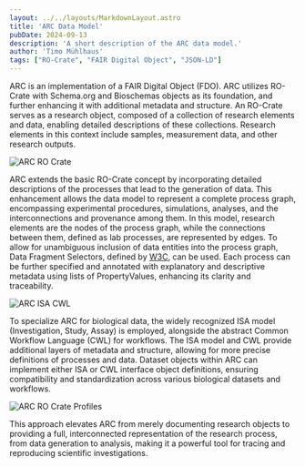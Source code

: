 ```yaml
---
layout: ../../layouts/MarkdownLayout.astro
title: 'ARC Data Model'
pubDate: 2024-09-13
description: 'A short description of the ARC data model.'
author: 'Timo Mühlhaus'
tags: ["RO-Crate", "FAIR Digital Object", "JSON-LD"]
---
```


ARC is an implementation of a FAIR Digital Object (FDO). ARC utilizes RO-Crate with Schema.org and Bioschemas objects as its foundation, and further enhancing it with additional metadata and structure. An RO-Crate serves as a research object, composed of a collection of research elements and data, enabling detailed descriptions of these collections. Research elements in this context include samples, measurement data, and other research outputs.

![ARC RO Crate](/arc-ro-crate.png)

ARC extends the basic RO-Crate concept by incorporating detailed descriptions of the processes that lead to the generation of data. This enhancement allows the data model to represent a complete process graph, encompassing experimental procedures, simulations, analyses, and the interconnections and provenance among them.
In this model, research elements are the nodes of the process graph, while the connections between them, defined as lab processes, are represented by edges. To allow for unambiguous inclusion of data entities into the process graph, Data Fragment Selectors, defined by [W3C]({{W3C}}), can be used.
Each process can be further specified and annotated with explanatory and descriptive metadata using lists of PropertyValues, enhancing its clarity and traceability.

![ARC ISA CWL](/ARC-isa-cwl-decorations.png)

To specialize ARC for biological data, the widely recognized ISA model (Investigation, Study, Assay) is employed, alongside the abstract Common Workflow Language (CWL) for workflows. The ISA model and CWL provide additional layers of metadata and structure, allowing for more precise definitions of processes and data. Dataset objects within ARC can implement either ISA or CWL interface object definitions, ensuring compatibility and standardization across various biological datasets and workflows.

![ARC RO Crate Profiles](/arc-ro-crate-profiles.png)

This approach elevates ARC from merely documenting research objects to providing a full, interconnected representation of the research process, from data generation to analysis, making it a powerful tool for tracing and reproducing scientific investigations.

